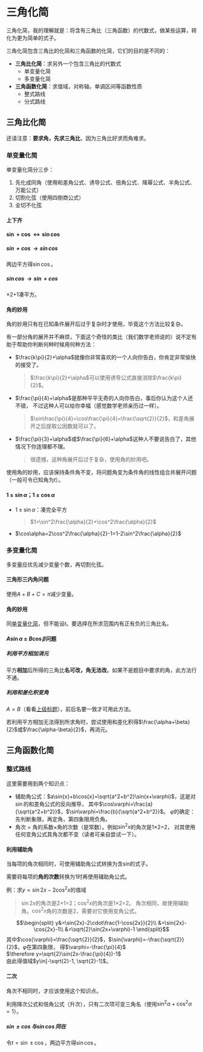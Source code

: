 # 三角化简
三角化简，我的理解就是：将含有三角比（三角函数）的代数式，做某些运算，转化为更为简单的式子。

三角化简包含三角比的化简和三角函数的化简，它们的目的是不同的：

- **三角比化简**：求另外一个包含三角比的代数式
  - 单变量化简
  - 多变量化简
- **三角函数化简**：求值域，对称轴，单调区间等函数性质
  - 整式路线
  - 分式路线

## 三角比化简
还请注意：**要求角，先求三角比**，因为三角比好求而角难求。

### 单变量化简
单变量化简分三步：

1. 先化成同角（使用和差角公式、诱导公式、倍角公式、降幂公式、半角公式、万能公式）
2. 切割化弦（使用四倒商公式）
3. 全切不化弦

#### 上下齐

#### $\sin+\cos\leftrightarrow\sin\cos$

##### $\sin+\cos\rightarrow\sin\cos$
两边平方得$\sin\cos$。

##### $\sin\cos\rightarrow\sin+\cos$
&times;2+1凑平方。

#### 角的妙用
角的妙用只有在已知条件展开后过于复杂时才使用，毕竟这个方法比较复杂。

有一部分角的展开并不麻烦，下面这个奇怪的类比（我们数学老师说的）说不定有助于帮助你判断何种时候用何种方法：

- $\frac{k\pi}{2}+\alpha$就像你非常喜欢的一个人向你告白，你肯定非常愉快的接受了。
  > $\frac{k\pi}{2}+\alpha$可以使用诱导公式直接消除$\frac{k\pi}{2}$。
- $\frac{\pi}{4}+\alpha$是那种平平无奇的人向你告白，事后你认为这个人还不错，
  不过这种人可以给你幸福（感觉数学老师亲历过一样）。
  > $\sin\frac{\pi}{4}=\cos\frac{\pi}{4}=\frac{\sqrt{2}}{2}$，和差角展开之后提取公因数就可以了。
- $\frac{\pi}{3}+\alpha$或$\frac{\pi}{6}+\alpha$这种人不要说告白了，其他情况下你连理都不理。
  > 很遗憾，这种角展开后过于复杂，使用角的妙用吧。

使用角的妙用，应该保持条件角不变，将问题角变为条件角的线性组合并展开问题（一般可令已知角为$t$）。

#### $1\pm\sin\alpha$；$1\pm\cos\alpha$
- $1\pm\sin\alpha$：凑完全平方
  > $1=\sin^2\frac{\alpha}{2}+\cos^2\frac{\alpha}{2}$
- $\cos\alpha=2\cos^2\frac{\alpha}{2}-1=1-2\sin^2\frac{\alpha}{2}$

### 多变量化简
多变量应优先减少变量个数，再切割化弦。

#### 三角形三内角问题
使用$A+B+C=\pi$减少变量。

#### 角的妙用
同[单变量化简](#角的妙用)，但不能设$t$。要选择在所求范围内有正有负的三角比名。

#### $A\sin\alpha\pm{}B\cos\beta$问题

##### 利用平方相加消元
平方**相加**后所得的三角比**名可改，角无法改**。如果不是题目中要求的角，此方法行不通。

##### 利用和差化积变角
$A=B$（看看[上级标题](#asinalphapmbcosbeta问题)），前后名要一致才可用此方法。

若利用平方相加无法得到所求角时，尝试使用和差化积得$\frac{\alpha+\beta}{2}$或$\frac{\alpha-\beta}{2}$，再消元。

## 三角函数化简

### 整式路线
这里需要用到两个知识点：

- 辅助角公式：$a\sin{x}+b\cos{x}=\sqrt{a^2+b^2}\sin(x+\varphi)$，这是对$\sin$的和差角公式的反向推导，
  其中$\cos\varphi=\frac{a}{\sqrt{a^2+b^2}}$，$\sin\varphi=\frac{b}{\sqrt{a^2+b^2}}$。
  $\varphi$的确定：先判断象限，再定角，第四象限用负角。
- 角次 = 角的系数&times;角的次数（是常数）。例如$\sin^2x$的角次是1&times;2=2，
  对其使用任何变角公式其角次都不变（读者可亲自尝试一下）。

#### 利用辅助角
当每项的角次相同时，可使用辅助角公式转换为含sin的式子。

需要将每项的**角的次数**转换为1时再使用辅助角公式。

例：求$y=\sin{2x}-2\cos^2x$的值域
> $\sin{2x}$的角次是2&times;1=2；$\cos^2x$的角次是1&times;2=2。
> 角次相同，故使用辅助角。$\cos^2x$角的次数是2，需要对它使用变角公式。

$$\begin{split}
y&=\sin{2x}-2\cdot\frac{1-\cos{2x}}{2}\\
 &=\sin{2x}-\cos{2x}-1\\
 &=\sqrt{2}\sin(2x+\varphi)-1
\end{split}$$
其中$\cos{\varphi}=\frac{\sqrt{2}}{2}$，$\sin{\varphi}=-\frac{\sqrt{2}}{2}$，$\varphi$在第四象限，
得$\varphi=-\frac{\pi}{4}$ \
$\therefore y=\sqrt{2}\sin(2x-\frac{\pi}{4})-1$ \
由此得值域$y\in[-\sqrt{2}-1, \sqrt{2}-1]$。

#### 二次
角次不相同时，才应该使用这个知识点。

利用降次公式和倍角公式（升次），只有二次项可变三角名（使用$\sin^2\alpha+\cos^2\alpha=1$）。

##### $\sin\pm\cos$与$\sin\cos$同在
令$t=\sin\pm\cos$，两边平方得$\sin\cos$。
